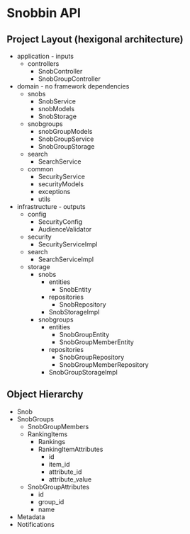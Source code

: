 # Snobbin API

## Project Layout (hexigonal architecture)
- application - inputs
  - controllers
    - SnobController
    - SnobGroupController
- domain - no framework dependencies
  - snobs
    - SnobService
    - snobModels
    - SnobStorage
  - snobgroups
    - snobGroupModels
    - SnobGroupService
    - SnobGroupStorage
  - search
    - SearchService
  - common
    - SecurityService
    - securityModels
    - exceptions
    - utils
- infrastructure - outputs
  - config
    - SecurityConfig
    - AudienceValidator
  - security
    - SecurityServiceImpl
  - search
    - SearchServiceImpl
  - storage
    - snobs
      - entities
        - SnobEntity 
      - repositories
        - SnobRepository 
      - SnobStorageImpl
    - snobgroups
      - entities 
        - SnobGroupEntity
        - SnobGroupMemberEntity
      - repositories 
        - SnobGroupRepository
        - SnobGroupMemberRepository
      - SnobGroupStorageImpl

## Object Hierarchy
- Snob
- SnobGroups
  - SnobGroupMembers
  - RankingItems
    - Rankings
    - RankingItemAttributes
      - id
      - item_id
      - attribute_id
      - attribute_value
  - SnobGroupAttributes
    - id
    - group_id
    - name
- Metadata
- Notifications
